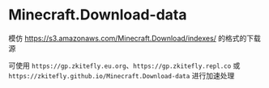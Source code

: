 # Minecraft.Download-data
模仿 https://s3.amazonaws.com/Minecraft.Download/indexes/ 的格式的下载源

可使用 `https://gp.zkitefly.eu.org`、`https://gp.zkitefly.repl.co` 或 `https://zkitefly.github.io/Minecraft.Download-data` 进行加速处理
